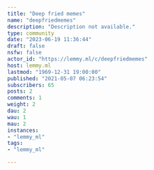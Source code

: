 ```yaml
---
title: "Deep fried memes" 
name: "deepfriedmemes"
description: "Description not available."
type: community
date: "2023-06-19 11:36:44"
draft: false
nsfw: false
actor_id: "https://lemmy.ml/c/deepfriedmemes"
host: lemmy.ml
lastmod: "1969-12-31 19:00:00"
published: "2021-05-07 06:23:54"
subscribers: 65
posts: 2
comments: 1
weight: 2
dau: 2
wau: 1
mau: 2
instances:
- "lemmy_ml"
tags: 
- "lemmy_ml"

---
```

